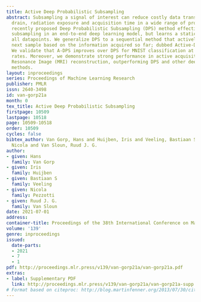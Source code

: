 ```yaml
---
title: Active Deep Probabilistic Subsampling
abstract: Subsampling a signal of interest can reduce costly data transfer, battery
  drain, radiation exposure and acquisition time in a wide range of problems. The
  recently proposed Deep Probabilistic Subsampling (DPS) method effectively integrates
  subsampling in an end-to-end deep learning model, but learns a static pattern for
  all datapoints. We generalize DPS to a sequential method that actively picks the
  next sample based on the information acquired so far; dubbed Active-DPS (A-DPS).
  We validate that A-DPS improves over DPS for MNIST classification at high subsampling
  rates. Moreover, we demonstrate strong performance in active acquisition Magnetic
  Resonance Image (MRI) reconstruction, outperforming DPS and other deep learning
  methods.
layout: inproceedings
series: Proceedings of Machine Learning Research
publisher: PMLR
issn: 2640-3498
id: van-gorp21a
month: 0
tex_title: Active Deep Probabilistic Subsampling
firstpage: 10509
lastpage: 10518
page: 10509-10518
order: 10509
cycles: false
bibtex_author: Van Gorp, Hans and Huijben, Iris and Veeling, Bastiaan S and Pezzotti,
  Nicola and Van Sloun, Ruud J. G.
author:
- given: Hans
  family: Van Gorp
- given: Iris
  family: Huijben
- given: Bastiaan S
  family: Veeling
- given: Nicola
  family: Pezzotti
- given: Ruud J. G.
  family: Van Sloun
date: 2021-07-01
address:
container-title: Proceedings of the 38th International Conference on Machine Learning
volume: '139'
genre: inproceedings
issued:
  date-parts:
  - 2021
  - 7
  - 1
pdf: http://proceedings.mlr.press/v139/van-gorp21a/van-gorp21a.pdf
extras:
- label: Supplementary PDF
  link: http://proceedings.mlr.press/v139/van-gorp21a/van-gorp21a-supp.pdf
# Format based on citeproc: http://blog.martinfenner.org/2013/07/30/citeproc-yaml-for-bibliographies/
---
```

